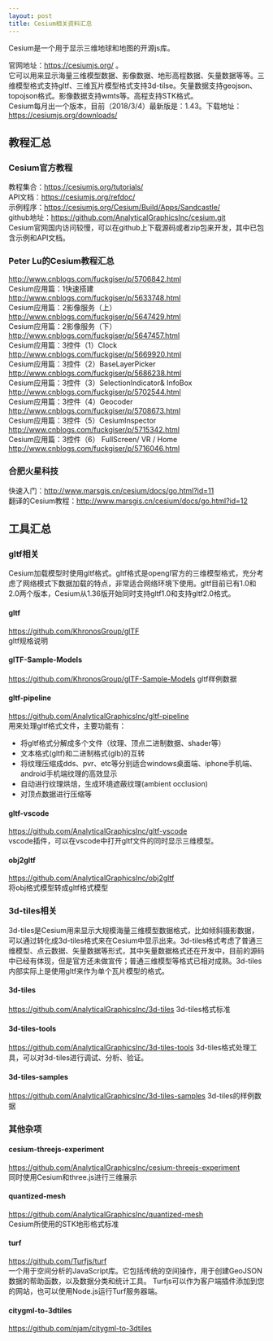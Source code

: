 ```yaml
---
layout: post
title: Cesium相关资料汇总
---
```


Cesium是一个用于显示三维地球和地图的开源js库。  


官网地址：https://cesiumjs.org/ 。  
它可以用来显示海量三维模型数据、影像数据、地形高程数据、矢量数据等等。三维模型格式支持gltf、三维瓦片模型格式支持3d-tilse。矢量数据支持geojson、topojson格式。影像数据支持wmts等。高程支持STK格式。  
Cesium每月出一个版本，目前（2018/3/4）最新版是：1.43。下载地址：https://cesiumjs.org/downloads/   
## 教程汇总
### Cesium官方教程
教程集合：https://cesiumjs.org/tutorials/  
API文档：https://cesiumjs.org/refdoc/  
示例程序：https://cesiumjs.org/Cesium/Build/Apps/Sandcastle/   
github地址：https://github.com/AnalyticalGraphicsInc/cesium.git   
Cesium官网国内访问较慢，可以在github上下载源码或者zip包来开发，其中已包含示例和API文档。
### Peter Lu的Cesium教程汇总 
http://www.cnblogs.com/fuckgiser/p/5706842.html  
Cesium应用篇：1快速搭建 http://www.cnblogs.com/fuckgiser/p/5633748.html  
Cesium应用篇：2影像服务（上） http://www.cnblogs.com/fuckgiser/p/5647429.html  
Cesium应用篇：2影像服务（下） http://www.cnblogs.com/fuckgiser/p/5647457.html  
Cesium应用篇：3控件（1）Clock http://www.cnblogs.com/fuckgiser/p/5669920.html  
Cesium应用篇：3控件（2）BaseLayerPicker http://www.cnblogs.com/fuckgiser/p/5686238.html  
Cesium应用篇：3控件（3）SelectionIndicator& InfoBox http://www.cnblogs.com/fuckgiser/p/5702544.html  
Cesium应用篇：3控件（4）Geocoder http://www.cnblogs.com/fuckgiser/p/5708673.html  
Cesium应用篇：3控件（5）CesiumInspector http://www.cnblogs.com/fuckgiser/p/5715342.html  
Cesium应用篇：3控件（6） FullScreen/ VR / Home http://www.cnblogs.com/fuckgiser/p/5716046.html  
### 合肥火星科技
快速入门：http://www.marsgis.cn/cesium/docs/go.html?id=11  
翻译的Cesium教程：http://www.marsgis.cn/cesium/docs/go.html?id=12  
## 工具汇总
### gltf相关
Cesium加载模型时使用gltf格式。gltf格式是opengl官方的三维模型格式，充分考虑了网络模式下数据加载的特点，非常适合网络环境下使用。gltf目前已有1.0和2.0两个版本，Cesium从1.36版开始同时支持gltf1.0和支持gltf2.0格式。
#### gltf
https://github.com/KhronosGroup/glTF  
gltf规格说明  
#### glTF-Sample-Models
https://github.com/KhronosGroup/glTF-Sample-Models
gltf样例数据  
#### gltf-pipeline
https://github.com/AnalyticalGraphicsInc/gltf-pipeline  
用来处理gltf格式文件，主要功能有： 
* 将gltf格式分解成多个文件（纹理、顶点二进制数据、shader等）
* 文本格式(gltf)和二进制格式(glb)的互转
* 将纹理压缩成dds、pvr、etc等分别适合windows桌面端、iphone手机端、android手机端纹理的高效显示
* 自动进行纹理烘焙，生成环境遮蔽纹理(ambient occlusion)
* 对顶点数据进行压缩等

#### gltf-vscode
https://github.com/AnalyticalGraphicsInc/gltf-vscode  
vscode插件，可以在vscode中打开gltf文件的同时显示三维模型。  
#### obj2gltf
https://github.com/AnalyticalGraphicsInc/obj2gltf  
将obj格式模型转成gltf格式模型  
### 3d-tiles相关
3d-tiles是Cesium用来显示大规模海量三维模型数据格式，比如倾斜摄影数据，可以通过转化成3d-tiles格式来在Cesium中显示出来。3d-tiles格式考虑了普通三维模型、点云数据、矢量数据等形式，其中矢量数据格式还在开发中，目前的源码中已经有体现，但是官方还未做宣传；普通三维模型等格式已相对成熟。3d-tiles内部实际上是使用gltf来作为单个瓦片模型的格式。
#### 3d-tiles
https://github.com/AnalyticalGraphicsInc/3d-tiles
3d-tiles格式标准
#### 3d-tiles-tools
https://github.com/AnalyticalGraphicsInc/3d-tiles-tools
3d-tiles格式处理工具，可以对3d-tiles进行调试、分析、验证。
#### 3d-tiles-samples
https://github.com/AnalyticalGraphicsInc/3d-tiles-samples
3d-tiles的样例数据

### 其他杂项
#### cesium-threejs-experiment
https://github.com/AnalyticalGraphicsInc/cesium-threejs-experiment  
同时使用Cesium和three.js进行三维展示
#### quantized-mesh
https://github.com/AnalyticalGraphicsInc/quantized-mesh  
Cesium所使用的STK地形格式标准
#### turf 
https://github.com/Turfjs/turf  
一个用于空间分析的JavaScript库。它包括传统的空间操作，用于创建GeoJSON数据的帮助函数，以及数据分类和统计工具。 Turfjs可以作为客户端插件添加到您的网站，也可以使用Node.js运行Turf服务器端。  
#### citygml-to-3dtiles
https://github.com/njam/citygml-to-3dtiles